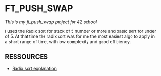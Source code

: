 # FT_PUSH_SWAP

_This is my ft_push_swap project for 42 school_

I used the Radix sort for stack of 5 number or more and basic sort for under of 5.
At that time the radix sort was for me the most easiest algo to apply in a short range of time, with low complexity and good efficiency.

## RESSOURCES

* [Radix sort explanation](https://medium.com/nerd-for-tech/putting-the-rad-in-radix-sort-d7c3be4fdbdf)
